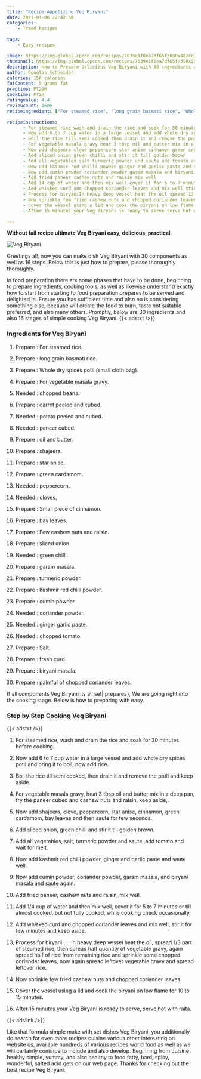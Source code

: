```yaml
---
title: "Recipe Appetizing Veg Biryani"
date: 2021-01-06 22:42:58
categories:
    - Trend Recipes
    
tags:
    - Easy recipes

image: https://img-global.cpcdn.com/recipes/7039e1f0ea7df65f/680x482cq70/veg-biryani-recipe-main-photo.jpg
thumbnail: https://img-global.cpcdn.com/recipes/7039e1f0ea7df65f/350x250cq70/veg-biryani-recipe-main-photo.jpg
description: How to Prepare Delicious Veg Biryani with 30 ingredients and 16 stages of easy cooking.
author: Douglas Schneider
calories: 156 calories
fatContent: 5 grams fat
preptime: PT29M
cooktime: PT2H
ratingvalue: 4.4
reviewcount: 1509
recipeingredient: ["For steamed rice", "long grain basmati rice", "Whole dry spices potli small cloth bag", "For vegetable masala gravy", "chopped beans", "carrot peeled and cubed", "potato peeled and cubed", "paneer cubed", "oil and butter", "shajeera", "star anise", "green cardamom", "peppercorn", "cloves", "Small piece of cinnamon", "bay leaves", "Few cashew nuts and raisin", "sliced onion", "green chilli", "garam masala", "turmeric powder", "kashmir red chilli powder", "cumin powder", "coriander powder", "ginger garlic paste", "chopped tomato", "Salt", "fresh curd", "biryani masala", "palmful of chopped coriander leaves"]

recipeinstructions: 
      - For steamed rice wash and drain the rice and soak for 30 minutes before cooking 
      - Now add 6 to 7 cup water in a large vessel and add whole dry spices potil and bring it to boil now add rice 
      - Boil the rice till semi cooked then drain it and remove the potli and keep aside 
      - For vegetable masala gravy heat 3 tbsp oil and butter mix in a deep pan fry the paneer cubed and cashew nuts and raisin keep aside 
      - Now add shajeera clove peppercorn star anise cinnamon green cardamom bay leaves and then saute for few seconds 
      - Add sliced onion green chilli and stir it till golden brown 
      - Add all vegetables salt turmeric powder and saute add tomato and wait for melt 
      - Now add kashmir red chilli powder ginger and garlic paste and saute well 
      - Now add cumin powder coriander powder garam masala and biryani masala and saute again 
      - Add fried paneer cashew nuts and raisin mix well 
      - Add 14 cup of water and then mix well cover it for 5 to 7 minutes or till almost cooked but not fully cooked while cooking check occasionally 
      - Add whisked curd and chopped coriander leaves and mix well stir it for few minutes and keep aside 
      - Process for biryaniIn heavy deep vessel heat the oil spread 13 part of steamed rice then spread half quantity of vegetable gravy again spread half of rice from remaining rice and sprinkle some chopped coriander leaves now again spread leftover vegetable gravy and spread leftover rice 
      - Now sprinkle few fried cashew nuts and chopped coriander leaves 
      - Cover the vessel using a lid and cook the biryani on low flame for 10 to 15 minutes 
      - After 15 minutes your Veg Biryani is ready to serve serve hot with raita

---
```




**Without fail recipe ultimate Veg Biryani easy, delicious, practical**. 


![Veg Biryani](https://img-global.cpcdn.com/recipes/7039e1f0ea7df65f/680x482cq70/veg-biryani-recipe-main-photo.jpg "Veg Biryani")




Greetings all, now you can make dish Veg Biryani with 30 components as well as 16 steps. Below this is just how to prepare, please thoroughly thoroughly.

In food preparation there are some phases that have to be done, beginning to prepare ingredients, cooking tools, as well as likewise understand exactly how to start from starting to food preparation prepares to be served and delighted in. Ensure you has sufficient time and also no is considering something else, because will create the food to burn, taste not suitable preferred, and also many others. Promptly, below are 30 ingredients and also 16 stages of simple cooking Veg Biryani.
{{< adstxt />}}

### Ingredients for Veg Biryani


1. Prepare  : For steamed rice.

1. Prepare  : long grain basmati rice.

1. Prepare  : Whole dry spices potli (small cloth bag).

1. Prepare  : For vegetable masala gravy.

1. Needed  : chopped beans.

1. Prepare  : carrot peeled and cubed.

1. Needed  : potato peeled and cubed.

1. Needed  : paneer cubed.

1. Prepare  : oil and butter.

1. Prepare  : shajeera.

1. Prepare  : star anise.

1. Prepare  : green cardamom.

1. Needed  : peppercorn.

1. Needed  : cloves.

1. Prepare  : Small piece of cinnamon.

1. Prepare  : bay leaves.

1. Prepare  : Few cashew nuts and raisin.

1. Prepare  : sliced onion.

1. Needed  : green chilli.

1. Prepare  : garam masala.

1. Prepare  : turmeric powder.

1. Prepare  : kashmir red chilli powder.

1. Prepare  : cumin powder.

1. Needed  : coriander powder.

1. Needed  : ginger garlic paste.

1. Needed  : chopped tomato.

1. Prepare  : Salt.

1. Prepare  : fresh curd.

1. Prepare  : biryani masala.

1. Prepare  : palmful of chopped coriander leaves.



If all components Veg Biryani its all set| prepares}, We are going right into the cooking stage. Below is how to preparing with easy.

### Step by Step Cooking Veg Biryani

{{< adstxt />}}


1. For steamed rice, wash and drain the rice and soak for 30 minutes before cooking.



1. Now add 6 to 7 cup water in a large vessel and add whole dry spices potil and bring it to boil, now add rice.



1. Boil the rice till semi cooked, then drain it and remove the potli and keep aside.



1. For vegetable masala gravy, heat 3 tbsp oil and butter mix in a deep pan, fry the paneer cubed and cashew nuts and raisin, keep aside,.



1. Now add shajeera, clove, peppercorn, star anise, cinnamon, green cardamom, bay leaves and then saute for few seconds.



1. Add sliced onion, green chilli and stir it till golden brown.



1. Add all vegetables, salt, turmeric powder and saute, add tomato and wait for melt.



1. Now add kashmir red chilli powder, ginger and garlic paste and saute well.



1. Now add cumin powder, coriander powder, garam masala, and biryani masala and saute again.



1. Add fried paneer, cashew nuts and raisin, mix well.



1. Add 1/4 cup of water and then mix well, cover it for 5 to 7 minutes or till almost cooked, but not fully cooked, while cooking check occasionally.



1. Add whisked curd and chopped coriander leaves and mix well, stir it for few minutes and keep aside.



1. Process for biryani......In heavy deep vessel heat the oil, spread 1/3 part of steamed rice, then spread half quantity of vegetable gravy, again spread half of rice from remaining rice and sprinkle some chopped coriander leaves, now again spread leftover vegetable gravy and spread leftover rice.



1. Now sprinkle few fried cashew nuts and chopped coriander leaves.



1. Cover the vessel using a lid and cook the biryani on low flame for 10 to 15 minutes.



1. After 15 minutes your Veg Biryani is ready to serve, serve hot with raita.





{{< adslink />}}

Like that formula simple make with set dishes Veg Biryani, you additionally do search for even more recipes cuisine various other interesting on website us, available hundreds of various recipes world food as well as we will certainly continue to include and also develop. Beginning from cuisine healthy simple, yummy, and also healthy to food fatty, hard, spicy, wonderful, salted acid gets on our web page. Thanks for checking out the best recipe Veg Biryani.
